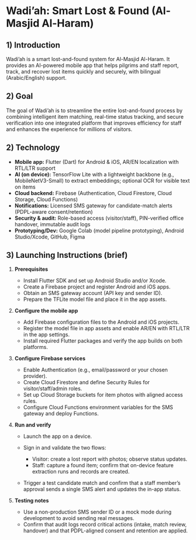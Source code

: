 # Wadi’ah: Smart Lost & Found (Al-Masjid Al-Haram)

## 1) Introduction

Wadi’ah is a smart lost-and-found system for Al-Masjid Al-Haram. It provides an AI-powered mobile app that helps pilgrims and staff report, track, and recover lost items quickly and securely, with bilingual (Arabic/English) support.

## 2) Goal 

The goal of Wadi’ah is to streamline the entire lost-and-found process by combining intelligent item matching, real-time status tracking, and secure verification into one integrated platform that improves efficiency for staff and enhances the experience for millions of visitors.


## 2) Technology

* **Mobile app:** Flutter (Dart) for Android & iOS, AR/EN localization with RTL/LTR support
* **AI (on device):** TensorFlow Lite with a lightweight backbone (e.g., MobileNetV3-Small) to extract embeddings; optional OCR for visible text on items
* **Cloud backend:** Firebase (Authentication, Cloud Firestore, Cloud Storage, Cloud Functions)
* **Notifications:** Licensed SMS gateway for candidate-match alerts (PDPL-aware consent/retention)
* **Security & audit:** Role-based access (visitor/staff), PIN-verified office handover, immutable audit logs
* **Prototyping/Dev:** Google Colab (model pipeline prototyping), Android Studio/Xcode, GitHub, Figma

## 3) Launching Instructions (brief)

1. **Prerequisites**

   * Install Flutter SDK and set up Android Studio and/or Xcode.
   * Create a Firebase project and register Android and iOS apps.
   * Obtain an SMS gateway account (API key and sender ID).
   * Prepare the TFLite model file and place it in the app assets.

2. **Configure the mobile app**

   * Add Firebase configuration files to the Android and iOS projects.
   * Register the model file in app assets and enable AR/EN with RTL/LTR in the app settings.
   * Install required Flutter packages and verify the app builds on both platforms.

3. **Configure Firebase services**

   * Enable Authentication (e.g., email/password or your chosen provider).
   * Create Cloud Firestore and define Security Rules for visitor/staff/admin roles.
   * Set up Cloud Storage buckets for item photos with aligned access rules.
   * Configure Cloud Functions environment variables for the SMS gateway and deploy Functions.

4. **Run and verify**

   * Launch the app on a device.
   * Sign in and validate the two flows:

     * Visitor: create a lost report with photos; observe status updates.
     * Staff: capture a found item; confirm that on-device feature extraction runs and records are created.
   * Trigger a test candidate match and confirm that a staff member’s approval sends a single SMS alert and updates the in-app status.

5. **Testing notes**

   * Use a non-production SMS sender ID or a mock mode during development to avoid sending real messages.
   * Confirm that audit logs record critical actions (intake, match review, handover) and that PDPL-aligned consent and retention are applied.



